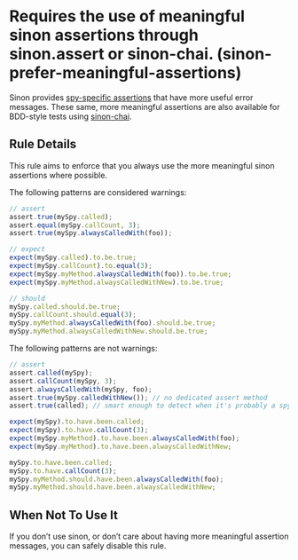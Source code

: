 # Requires the use of meaningful sinon assertions through sinon.assert or sinon-chai. (sinon-prefer-meaningful-assertions)

Sinon provides [spy-specific assertions](http://sinonjs.org/docs/#assertions) that have more useful error messages. These same, more meaningful assertions are also available for BDD-style tests using [sinon-chai](https://github.com/domenic/sinon-chai).

## Rule Details

This rule aims to enforce that you always use the more meaningful sinon assertions where possible.

The following patterns are considered warnings:

```js
// assert
assert.true(mySpy.called);
assert.equal(mySpy.callCount, 3);
assert.true(mySpy.alwaysCalledWith(foo));

// expect
expect(mySpy.called).to.be.true;
expect(mySpy.callCount).to.equal(3);
expect(mySpy.myMethod.alwaysCalledWith(foo)).to.be.true;
expect(mySpy.myMethod.alwaysCalledWithNew).to.be.true;

// should
mySpy.called.should.be.true;
mySpy.callCount.should.equal(3);
mySpy.myMethod.alwaysCalledWith(foo).should.be.true;
mySpy.myMethod.alwaysCalledWithNew.should.be.true;
```

The following patterns are not warnings:

```js
// assert
assert.called(mySpy);
assert.callCount(mySpy, 3);
assert.alwaysCalledWith(mySpy, foo);
assert.true(mySpy.calledWithNew()); // no dedicated assert method
assert.true(called); // smart enough to detect when it's probably a spy

expect(mySpy).to.have.been.called;
expect(mySpy).to.have.callCount(3);
expect(mySpy.myMethod).to.have.been.alwaysCalledWith(foo);
expect(mySpy.myMethod).to.have.been.alwaysCalledWithNew;

mySpy.to.have.been.called;
mySpy.to.have.callCount(3);
mySpy.myMethod.should.have.been.alwaysCalledWith(foo);
mySpy.myMethod.should.have.been.alwaysCalledWithNew;
```

## When Not To Use It

If you don’t use sinon, or don’t care about having more meaningful assertion messages, you can safely disable this rule.

